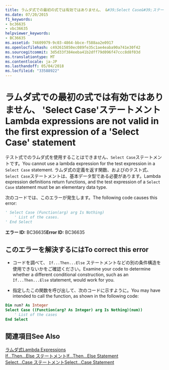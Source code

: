 ```yaml
---
title: ラムダ式での最初の式では有効ではありません、 &#39;Select Case&#39;ステートメント
ms.date: 07/20/2015
f1_keywords:
- bc36635
- vbc36635
helpviewer_keywords:
- BC36635
ms.assetid: 74609979-9c03-4864-bbce-f588aa2e0917
ms.openlocfilehash: c492615850ec089fe35c1ae4eaba90a741e30f42
ms.sourcegitcommit: 3d5d33f384eeba41b2dff79d096f47ccc8d8f03d
ms.translationtype: MT
ms.contentlocale: ja-JP
ms.lasthandoff: 05/04/2018
ms.locfileid: "33588922"
---
```

# <a name="lambda-expressions-are-not-valid-in-the-first-expression-of-a-39select-case39-statement"></a><span data-ttu-id="ba175-102">ラムダ式での最初の式では有効ではありません、 &#39;Select Case&#39;ステートメント</span><span class="sxs-lookup"><span data-stu-id="ba175-102">Lambda expressions are not valid in the first expression of a &#39;Select Case&#39; statement</span></span>
<span data-ttu-id="ba175-103">テスト式でのラムダ式を使用することはできません、`Select Case`ステートメントです。</span><span class="sxs-lookup"><span data-stu-id="ba175-103">You cannot use a lambda expression for the test expression in a `Select Case` statement.</span></span> <span data-ttu-id="ba175-104">ラムダ式の定義を返す関数、およびのテスト式、`Select Case`ステートメントは、基本データ型である必要があります。</span><span class="sxs-lookup"><span data-stu-id="ba175-104">Lambda expression definitions return functions, and the test expression of a `Select Case` statement must be an elementary data type.</span></span>  
  
 <span data-ttu-id="ba175-105">次のコードでは、このエラーが発生します。</span><span class="sxs-lookup"><span data-stu-id="ba175-105">The following code causes this error:</span></span>  
  
```vb  
' Select Case (Function(arg) arg Is Nothing)  
    ' List of the cases.  
' End Select  
```  
  
 <span data-ttu-id="ba175-106">**エラー ID:** BC36635</span><span class="sxs-lookup"><span data-stu-id="ba175-106">**Error ID:** BC36635</span></span>  
  
## <a name="to-correct-this-error"></a><span data-ttu-id="ba175-107">このエラーを解決するには</span><span class="sxs-lookup"><span data-stu-id="ba175-107">To correct this error</span></span>  
  
-   <span data-ttu-id="ba175-108">コードを調べて、 `If...Then...Else` ステートメントなどの別の条件構造を使用できないかをご確認ください。</span><span class="sxs-lookup"><span data-stu-id="ba175-108">Examine your code to determine whether a different conditional construction, such as an `If...Then...Else` statement, would work for you.</span></span>  
  
-   <span data-ttu-id="ba175-109">指定したこの関数を呼び出して、次のコードに示すように。</span><span class="sxs-lookup"><span data-stu-id="ba175-109">You may have intended to call the function, as shown in the following code:</span></span>  
  
```vb  
Dim num? As Integer  
Select Case ((Function(arg? As Integer) arg Is Nothing)(num))  
    ' List of the cases  
End Select  
```  
  
## <a name="see-also"></a><span data-ttu-id="ba175-110">関連項目</span><span class="sxs-lookup"><span data-stu-id="ba175-110">See Also</span></span>  
 [<span data-ttu-id="ba175-111">ラムダ式</span><span class="sxs-lookup"><span data-stu-id="ba175-111">Lambda Expressions</span></span>](../../../visual-basic/programming-guide/language-features/procedures/lambda-expressions.md)  
 [<span data-ttu-id="ba175-112">If...Then...Else ステートメント</span><span class="sxs-lookup"><span data-stu-id="ba175-112">If...Then...Else Statement</span></span>](../../../visual-basic/language-reference/statements/if-then-else-statement.md)  
 [<span data-ttu-id="ba175-113">Select...Case ステートメント</span><span class="sxs-lookup"><span data-stu-id="ba175-113">Select...Case Statement</span></span>](../../../visual-basic/language-reference/statements/select-case-statement.md)
